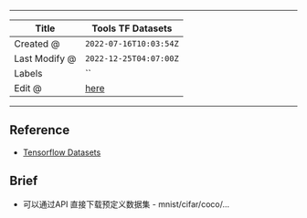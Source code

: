 -----

| Title         | Tools TF Datasets                                     |
| ------------- | ----------------------------------------------------- |
| Created @     | `2022-07-16T10:03:54Z`                                |
| Last Modify @ | `2022-12-25T04:07:00Z`                                |
| Labels        | \`\`                                                  |
| Edit @        | [here](https://github.com/junxnone/aiwiki/issues/313) |

-----

## Reference

  - [Tensorflow Datasets](https://www.tensorflow.org/datasets)

## Brief

  - 可以通过API 直接下载预定义数据集 - mnist/cifar/coco/...
